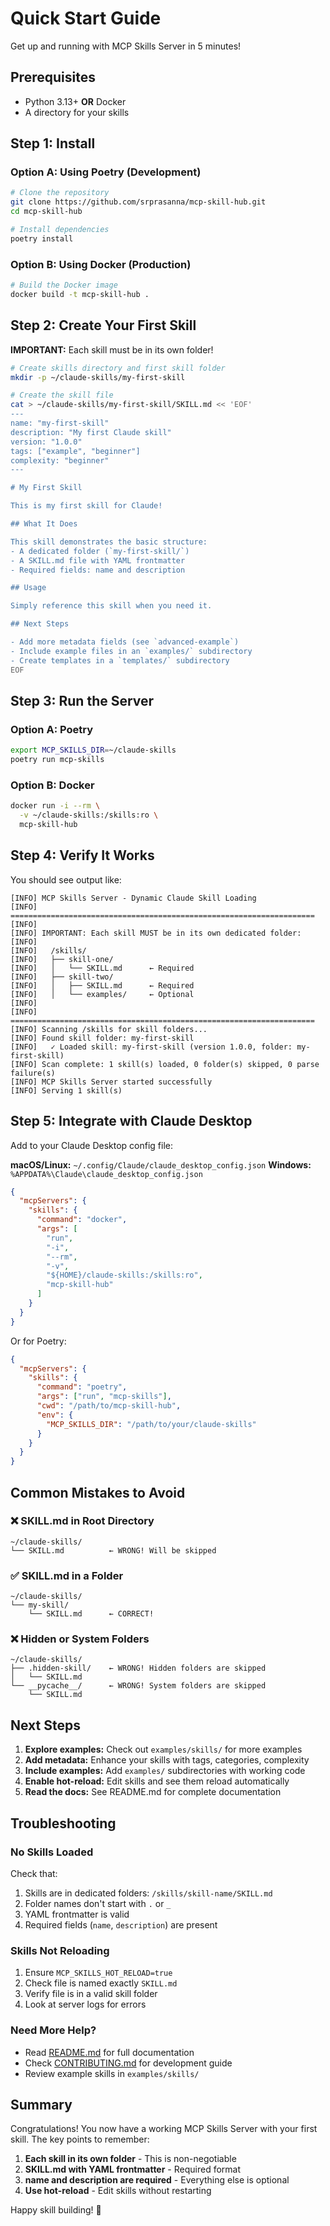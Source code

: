 # Quick Start Guide

Get up and running with MCP Skills Server in 5 minutes!

## Prerequisites

- Python 3.13+ **OR** Docker
- A directory for your skills

## Step 1: Install

### Option A: Using Poetry (Development)

```bash
# Clone the repository
git clone https://github.com/srprasanna/mcp-skill-hub.git
cd mcp-skill-hub

# Install dependencies
poetry install
```

### Option B: Using Docker (Production)

```bash
# Build the Docker image
docker build -t mcp-skill-hub .
```

## Step 2: Create Your First Skill

**IMPORTANT:** Each skill must be in its own folder!

```bash
# Create skills directory and first skill folder
mkdir -p ~/claude-skills/my-first-skill

# Create the skill file
cat > ~/claude-skills/my-first-skill/SKILL.md << 'EOF'
---
name: "my-first-skill"
description: "My first Claude skill"
version: "1.0.0"
tags: ["example", "beginner"]
complexity: "beginner"
---

# My First Skill

This is my first skill for Claude!

## What It Does

This skill demonstrates the basic structure:
- A dedicated folder (`my-first-skill/`)
- A SKILL.md file with YAML frontmatter
- Required fields: name and description

## Usage

Simply reference this skill when you need it.

## Next Steps

- Add more metadata fields (see `advanced-example`)
- Include example files in an `examples/` subdirectory
- Create templates in a `templates/` subdirectory
EOF
```

## Step 3: Run the Server

### Option A: Poetry

```bash
export MCP_SKILLS_DIR=~/claude-skills
poetry run mcp-skills
```

### Option B: Docker

```bash
docker run -i --rm \
  -v ~/claude-skills:/skills:ro \
  mcp-skill-hub
```

## Step 4: Verify It Works

You should see output like:

```
[INFO] MCP Skills Server - Dynamic Claude Skill Loading
[INFO] ====================================================================
[INFO]
[INFO] IMPORTANT: Each skill MUST be in its own dedicated folder:
[INFO]
[INFO]   /skills/
[INFO]   ├── skill-one/
[INFO]   │   └── SKILL.md      ← Required
[INFO]   ├── skill-two/
[INFO]   │   ├── SKILL.md      ← Required
[INFO]   │   └── examples/     ← Optional
[INFO]
[INFO] ====================================================================
[INFO] Scanning /skills for skill folders...
[INFO] Found skill folder: my-first-skill
[INFO]   ✓ Loaded skill: my-first-skill (version 1.0.0, folder: my-first-skill)
[INFO] Scan complete: 1 skill(s) loaded, 0 folder(s) skipped, 0 parse failure(s)
[INFO] MCP Skills Server started successfully
[INFO] Serving 1 skill(s)
```

## Step 5: Integrate with Claude Desktop

Add to your Claude Desktop config file:

**macOS/Linux:** `~/.config/Claude/claude_desktop_config.json`
**Windows:** `%APPDATA%\Claude\claude_desktop_config.json`

```json
{
  "mcpServers": {
    "skills": {
      "command": "docker",
      "args": [
        "run",
        "-i",
        "--rm",
        "-v",
        "${HOME}/claude-skills:/skills:ro",
        "mcp-skill-hub"
      ]
    }
  }
}
```

Or for Poetry:

```json
{
  "mcpServers": {
    "skills": {
      "command": "poetry",
      "args": ["run", "mcp-skills"],
      "cwd": "/path/to/mcp-skill-hub",
      "env": {
        "MCP_SKILLS_DIR": "/path/to/your/claude-skills"
      }
    }
  }
}
```

## Common Mistakes to Avoid

### ❌ SKILL.md in Root Directory

```
~/claude-skills/
└── SKILL.md          ← WRONG! Will be skipped
```

### ✅ SKILL.md in a Folder

```
~/claude-skills/
└── my-skill/
    └── SKILL.md      ← CORRECT!
```

### ❌ Hidden or System Folders

```
~/claude-skills/
├── .hidden-skill/    ← WRONG! Hidden folders are skipped
│   └── SKILL.md
└── __pycache__/      ← WRONG! System folders are skipped
    └── SKILL.md
```

## Next Steps

1. **Explore examples:** Check out `examples/skills/` for more examples
2. **Add metadata:** Enhance your skills with tags, categories, complexity
3. **Include examples:** Add `examples/` subdirectories with working code
4. **Enable hot-reload:** Edit skills and see them reload automatically
5. **Read the docs:** See README.md for complete documentation

## Troubleshooting

### No Skills Loaded

Check that:
1. Skills are in dedicated folders: `/skills/skill-name/SKILL.md`
2. Folder names don't start with `.` or `_`
3. YAML frontmatter is valid
4. Required fields (`name`, `description`) are present

### Skills Not Reloading

1. Ensure `MCP_SKILLS_HOT_RELOAD=true`
2. Check file is named exactly `SKILL.md`
3. Verify file is in a valid skill folder
4. Look at server logs for errors

### Need More Help?

- Read [README.md](README.md) for full documentation
- Check [CONTRIBUTING.md](CONTRIBUTING.md) for development guide
- Review example skills in `examples/skills/`

## Summary

Congratulations! You now have a working MCP Skills Server with your first skill. The key points to remember:

1. **Each skill in its own folder** - This is non-negotiable
2. **SKILL.md with YAML frontmatter** - Required format
3. **name and description are required** - Everything else is optional
4. **Use hot-reload** - Edit skills without restarting

Happy skill building! 🎉

